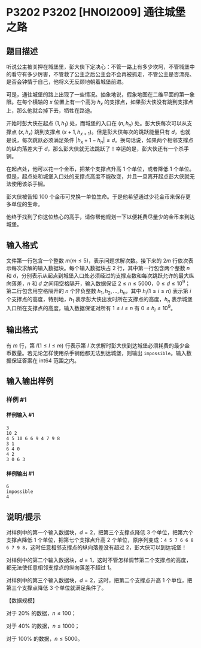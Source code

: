 # P3202 P3202 [HNOI2009] 通往城堡之路

## 题目描述

听说公主被关押在城堡里，彭大侠下定决心：不管一路上有多少坎坷，不管城堡中的看守有多少厉害，不管救了公主之后公主会不会再被抓走，不管公主是否漂亮、是否会钟情于自己，他将义无反顾地朝着城堡前进。

可是，通往城堡的路上出现了一些情况。抽象地说，假象地图在二维平面的第一象限。在每个横轴的 $x$ 位置上有一个高为 $h_x$ 的支撑点，如果彭大侠没有跳到支撑点上，那么他就会掉下去，牺牲在路途。

开始时彭大侠在起点 $(1,h_1)$ 处，而城堡的入口在 $(n,h_n)$ 处。彭大侠每次可以从支撑点 $(x,h_x)$ 跳到支撑点 $(x+1,h_{x+1})$。但是彭大侠每次的跳跃能量只有 $d$，也就是说，每次跳跃必须满足条件 $|h_x+1-h_n| \le d$。换句话说，如果两个相邻支撑点的纵向落差大于 $d$，那么彭大侠就无法跳跃了！幸运的是，彭大侠还有一个杀手锏。

在起点处，他可以花一个金币，把某个支撑点升高 $1$ 个单位，或者降低 $1$ 个单位。但是，起点处和城堡入口处的支撑点高度不能改变，并且一旦离开起点彭大侠就无法使用该杀手锏。

彭大侠被告知 $100$ 个金币可兑换一单位生命。于是他希望通过少花金币来保存更多单位的生命。

他终于找到了你这位热心的高手，请你帮他规划一下以便耗费尽量少的金币来到达城堡。

## 输入格式

文件第一行包含一个整数 $m(m \le 5)$，表示问题求解次数。接下来的 $2m$ 行依次表示每次求解的输入数据块。每个输入数据块占 $2$ 行，其中第一行包含两个整数 $n$ 和 $d$，分别表示从起点到城堡入口处必须经过的支撑点数和每次跳跃允许的最大纵向落差，$n$ 和 $d$ 之间用空格隔开，输入数据保证 $2 \le n \le 5000，0 \le d \le 10^9$；第二行包含用空格隔开的 $n$ 个非负整数 $h_1, h_2,\dots , h_n$，其中 $h_i(1 \le i \le n)$ 表示第 $i$ 个支撑点的高度，特别地，$h_1$ 表示彭大侠出发时所在支撑点的高度，$h_n$ 表示城堡入口所在支撑点的高度，输入数据保证对所有 $1 \le i \le n$ 有 $0 \le h_i \le 10^9$。

## 输出格式

有 $m$ 行，第 $I(1 \le I \le m)$ 行表示第 $I$ 次求解时彭大侠到达城堡必须耗费的最少金币数量。若无论怎样使用杀手锏他都无法到达城堡，则输出 `impossible`。输入数据保证答案在 int64 范围之内。

## 输入输出样例

### 样例 #1

#### 样例输入 #1

```
3
10 2
4 5 10 6 6 9 4 7 9 8
3 1
6 4 0
4 2
3 0 6 3
```

#### 样例输出 #1

```
6
impossible
4
```

## 说明/提示

对样例中的第一个输入数据块，$d=2$，把第三个支撑点降低 $3$ 个单位，把第六个支撑点降低 $1$ 个单位，把第七个支撑点升高 $2$ 个单位，原序列变成：`4 5 7 6 6 8 6 7 9 8`，这时任意相邻支撑点的纵向落差没有超过 $2$，彭大侠可以到达城堡！

对样例中的第二个输入数据块，$d=1$，这时不管怎样调节第二个支撑点的高度，都无法使任意相邻支撑点的纵向落差不超过 $1$。

对样例中的第三个输入数据块，$d=2$，这时，把第二个支撑点升高 $1$ 个单位，把第三个支撑点降低 $3$ 个单位就满足条件了。

【数据规模】

对于 $20\%$ 的数据，$n \le 100$；

对于 $40\%$ 的数据，$n \le 1000$；

对于 $100\%$ 的数据，$n \le 5000$。
